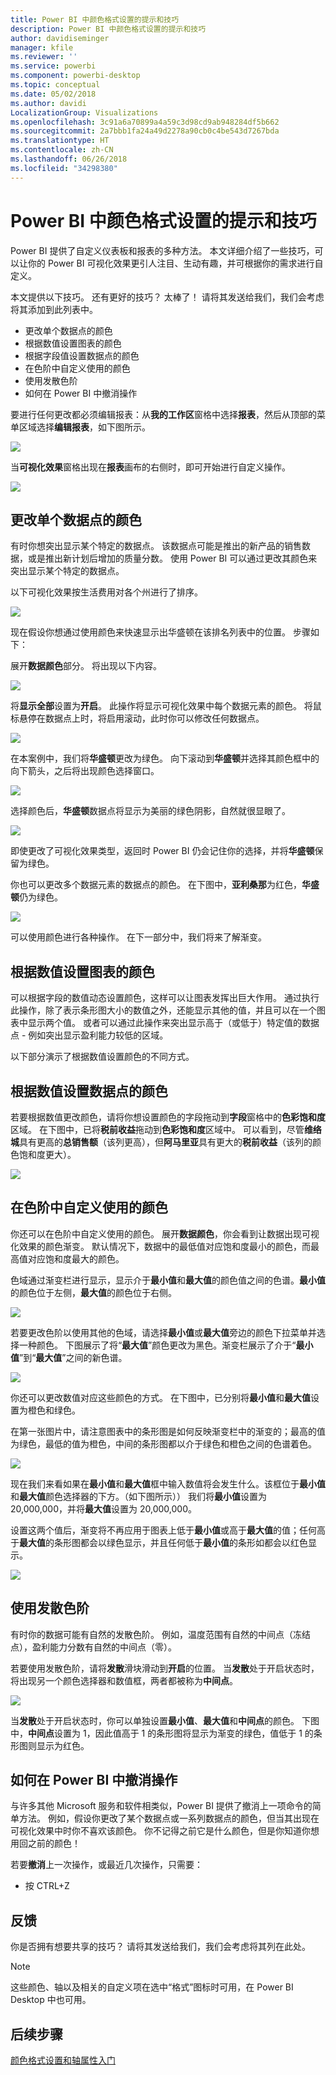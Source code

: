 ```yaml
---
title: Power BI 中颜色格式设置的提示和技巧
description: Power BI 中颜色格式设置的提示和技巧
author: davidiseminger
manager: kfile
ms.reviewer: ''
ms.service: powerbi
ms.component: powerbi-desktop
ms.topic: conceptual
ms.date: 05/02/2018
ms.author: davidi
LocalizationGroup: Visualizations
ms.openlocfilehash: 3c91a6a70899a4a59c3d98cd9ab948284df5b662
ms.sourcegitcommit: 2a7bbb1fa24a49d2278a90cb0c4be543d7267bda
ms.translationtype: HT
ms.contentlocale: zh-CN
ms.lasthandoff: 06/26/2018
ms.locfileid: "34298380"
---
```

# <a name="tips-and-tricks-for-color-formatting-in-power-bi"></a>Power BI 中颜色格式设置的提示和技巧
Power BI 提供了自定义仪表板和报表的多种方法。 本文详细介绍了一些技巧，可以让你的 Power BI 可视化效果更引人注目、生动有趣，并可根据你的需求进行自定义。

本文提供以下技巧。 还有更好的技巧？ 太棒了！ 请将其发送给我们，我们会考虑将其添加到此列表中。

* 更改单个数据点的颜色
* 根据数值设置图表的颜色
* 根据字段值设置数据点的颜色
* 在色阶中自定义使用的颜色
* 使用发散色阶
* 如何在 Power BI 中撤消操作

要进行任何更改都必须编辑报表：从**我的工作区**窗格中选择**报表**，然后从顶部的菜单区域选择**编辑报表**，如下图所示。

![](media/service-tips-and-tricks-for-color-formatting/tipstrickscolor_1.png)

当**可视化效果**窗格出现在**报表**画布的右侧时，即可开始进行自定义操作。

![](media/service-tips-and-tricks-for-color-formatting/tipstrickscolor_2.png)

## <a name="change-the-color-of-a-single-data-point"></a>更改单个数据点的颜色
有时你想突出显示某个特定的数据点。 该数据点可能是推出的新产品的销售数据，或是推出新计划后增加的质量分数。 使用 Power BI 可以通过更改其颜色来突出显示某个特定的数据点。

以下可视化效果按生活费用对各个州进行了排序。 

![](media/service-tips-and-tricks-for-color-formatting/tipstrickscolor_3.png)

现在假设你想通过使用颜色来快速显示出华盛顿在该排名列表中的位置。 步骤如下：

展开**数据颜色**部分。 将出现以下内容。

![](media/service-tips-and-tricks-for-color-formatting/tipstrickscolor_4.png)

将**显示全部**设置为**开启**。 此操作将显示可视化效果中每个数据元素的颜色。 将鼠标悬停在数据点上时，将启用滚动，此时你可以修改任何数据点。

![](media/service-tips-and-tricks-for-color-formatting/tipstrickscolor_5.png)

在本案例中，我们将**华盛顿**更改为绿色。 向下滚动到**华盛顿**并选择其颜色框中的向下箭头，之后将出现颜色选择窗口。

![](media/service-tips-and-tricks-for-color-formatting/tipstrickscolor_6.png)

选择颜色后，**华盛顿**数据点将显示为美丽的绿色阴影，自然就很显眼了。

![](media/service-tips-and-tricks-for-color-formatting/tipstrickscolor_7.png)

即使更改了可视化效果类型，返回时 Power BI 仍会记住你的选择，并将**华盛顿**保留为绿色。

你也可以更改多个数据元素的数据点的颜色。 在下图中，**亚利桑那**为红色，**华盛顿**仍为绿色。

![](media/service-tips-and-tricks-for-color-formatting/tipstrickscolor_8.png)

可以使用颜色进行各种操作。 在下一部分中，我们将来了解渐变。

## <a name="base-the-colors-of-a-chart-on-a-numeric-value"></a>根据数值设置图表的颜色
可以根据字段的数值动态设置颜色，这样可以让图表发挥出巨大作用。 通过执行此操作，除了表示条形图大小的数值之外，还能显示其他的值，并且可以在一个图表中显示两个值。 或者可以通过此操作来突出显示高于（或低于）特定值的数据点 - 例如突出显示盈利能力较低的区域。

以下部分演示了根据数值设置颜色的不同方式。

## <a name="base-the-color-of-data-points-on-a-value"></a>根据数值设置数据点的颜色
若要根据数值更改颜色，请将你想设置颜色的字段拖动到**字段**窗格中的**色彩饱和度**区域。 在下图中，已将**税前收益**拖动到**色彩饱和度**区域中。 可以看到，尽管**维络城**具有更高的**总销售额**（该列更高），但**阿马里亚**具有更大的**税前收益**（该列的颜色饱和度更大）。

![](media/service-tips-and-tricks-for-color-formatting/tipstrickscolor_9.png)

## <a name="customize-the-colors-used-in-the-color-scale"></a>在色阶中自定义使用的颜色
你还可以在色阶中自定义使用的颜色。 展开**数据颜色**，你会看到让数据出现可视化效果的颜色渐变。 默认情况下，数据中的最低值对应饱和度最小的颜色，而最高值对应饱和度最大的颜色。

色域通过渐变栏进行显示，显示介于**最小值**和**最大值**的颜色值之间的色谱。**最小值**的颜色位于左侧，**最大值**的颜色位于右侧。

![](media/service-tips-and-tricks-for-color-formatting/tipstrickscolor_10.png)

若要更改色阶以使用其他的色域，请选择**最小值**或**最大值**旁边的颜色下拉菜单并选择一种颜色。 下图展示了将“**最大值**”颜色更改为黑色。渐变栏展示了介于“**最小值**”到“**最大值**”之间的新色谱。

![](media/service-tips-and-tricks-for-color-formatting/tipstrickscolor_11.png)

你还可以更改数值对应这些颜色的方式。 在下图中，已分别将**最小值**和**最大值**设置为橙色和绿色。

在第一张图片中，请注意图表中的条形图是如何反映渐变栏中的渐变的；最高的值为绿色，最低的值为橙色，中间的条形图都以介于绿色和橙色之间的色谱着色。

![](media/service-tips-and-tricks-for-color-formatting/tipstrickscolor_12.png)

现在我们来看如果在**最小值**和**最大值**框中输入数值将会发生什么。该框位于**最小值**和**最大值**颜色选择器的下方。（如下图所示）） 我们将**最小值**设置为 20,000,000，并将**最大值**设置为 20,000,000。

设置这两个值后，渐变将不再应用于图表上低于**最小值**或高于**最大值**的值；任何高于**最大值**的条形图都会以绿色显示，并且任何低于**最小值**的条形如都会以红色显示。

![](media/service-tips-and-tricks-for-color-formatting/tipstrickscolor_13.png)

## <a name="use-diverging-color-scales"></a>使用发散色阶
有时你的数据可能有自然的发散色阶。 例如，温度范围有自然的中间点（冻结点），盈利能力分数有自然的中间点（零）。

若要使用发散色阶，请将**发散**滑块滑动到**开启**的位置。 当**发散**处于开启状态时，将出现另一个颜色选择器和数值框，两者都被称为**中间点**。

![](media/service-tips-and-tricks-for-color-formatting/tipstrickscolor_14.png)

当**发散**处于开启状态时，你可以单独设置**最小值**、**最大值**和**中间点**的颜色。 下图中，**中间点**设置为 1，因此值高于 1 的条形图将显示为渐变的绿色，值低于 1 的条形图则显示为红色。

## <a name="how-to-undo-in-power-bi"></a>如何在 Power BI 中撤消操作
与许多其他 Microsoft 服务和软件相类似，Power BI 提供了撤消上一项命令的简单方法。 例如，假设你更改了某个数据点或一系列数据点的颜色，但当其出现在可视化效果中时你不喜欢该颜色。 你不记得之前它是什么颜色，但是你知道你想用回之前的颜色！

若要**撤消**上一次操作，或最近几次操作，只需要：

- 按 CTRL+Z

## <a name="feedback"></a>反馈
你是否拥有想要共享的技巧？ 请将其发送给我们，我们会考虑将其列在此处。

>[!NOTE]
>这些颜色、轴以及相关的自定义项在选中“格式”图标时可用，在 Power BI Desktop 中也可用。

## <a name="next-steps"></a>后续步骤
[颜色格式设置和轴属性入门](service-getting-started-with-color-formatting-and-axis-properties.md)

